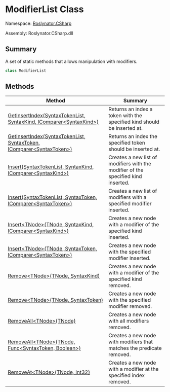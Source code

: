 # ModifierList Class

Namespace: [Roslynator.CSharp](../README.md)

Assembly: Roslynator\.CSharp\.dll

## Summary

A set of static methods that allows manipulation with modifiers\.

```csharp
class ModifierList
```


## Methods

| Method | Summary |
| ------ | ------- |
| [GetInsertIndex(SyntaxTokenList, SyntaxKind, IComparer\<SyntaxKind>)](GetInsertIndex/README.md) | Returns an index a token with the specified kind should be inserted at\. |
| [GetInsertIndex(SyntaxTokenList, SyntaxToken, IComparer\<SyntaxToken>)](GetInsertIndex/README.md) | Returns an index the specified token should be inserted at\. |
| [Insert(SyntaxTokenList, SyntaxKind, IComparer\<SyntaxKind>)](Insert/README.md) | Creates a new list of modifiers with the modifier of the specified kind inserted\. |
| [Insert(SyntaxTokenList, SyntaxToken, IComparer\<SyntaxToken>)](Insert/README.md) | Creates a new list of modifiers with a specified modifier inserted\. |
| [Insert\<TNode>(TNode, SyntaxKind, IComparer\<SyntaxKind>)](Insert-1/README.md) | Creates a new node with a modifier of the specified kind inserted\. |
| [Insert\<TNode>(TNode, SyntaxToken, IComparer\<SyntaxToken>)](Insert-1/README.md) | Creates a new node with the specified modifier inserted\. |
| [Remove\<TNode>(TNode, SyntaxKind)](Remove-1/README.md) | Creates a new node with a modifier of the specified kind removed\. |
| [Remove\<TNode>(TNode, SyntaxToken)](Remove-1/README.md) | Creates a new node with the specified modifier removed\. |
| [RemoveAll\<TNode>(TNode)](RemoveAll-1/README.md) | Creates a new node with all modifiers removed\. |
| [RemoveAll\<TNode>(TNode, Func\<SyntaxToken, Boolean>)](RemoveAll-1/README.md) | Creates a new node with modifiers that matches the predicate removed\. |
| [RemoveAt\<TNode>(TNode, Int32)](RemoveAt-1/README.md) | Creates a new node with a modifier at the specified index removed\. |

